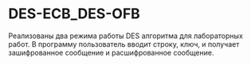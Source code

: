 # DES-ECB_DES-OFB

Реализованы два режима работы DES алгоритма для лабораторных работ.
В программу пользователь вводит строку, ключ, и получает зашифрованное сообщение и расшифрованное сообщение.
